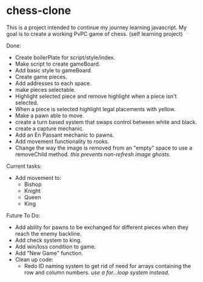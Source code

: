 # chess-clone
This is a project intended to continue my journey learning javascript. My goal is to create a working PvPC game of chess. (self learning project)


Done:

- Create boilerPlate for script/style/index.
- Make script to create gameBoard.
- Add basic style to gameBoard.
- Create game pieces.
- Add addresses to each space.
- make pieces selectable.
- Highlight selected piece and remove highlight when a piece isn't selected.
- When a piece is selected highlight legal placements with yellow.
- Make a pawn able to move.
- create a turn based system that swaps control between white and black.
- create a capture mechanic.
- Add an En Passant mechanic to pawns.
- Add movement functionality to rooks.
- Change the way the image is removed from an "empty" space to use a removeChild method. *this prevents non-refresh image ghosts.*


Current tasks:
- Add movement to:
    - Bishop
    - Knight
    - Queen
    - King


Future To Do:
- Add ability for pawns to be exchanged for different pieces when they reach the enemy backline.
- Add check system to king.
- Add win/loss condition to game.
- Add "New Game" function.
- Clean up code:
    - Redo ID naming system to get rid of need for arrays containing the row and column numbers. *use a for...loop system instead.*
